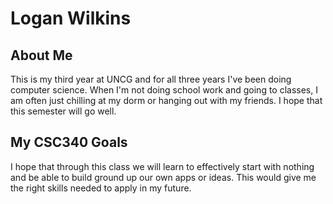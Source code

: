# Logan Wilkins

## About Me 
This is my third year at UNCG and for all three years I've been doing computer science. When I'm not doing school work and going to classes, I am often just chilling at my dorm or hanging out with my friends. I hope that this semester will go well.

## My CSC340 Goals
I hope that through this class we will learn to effectively start with nothing and be able to build ground up our own apps or ideas. This would give me the right skills needed to apply in my future.